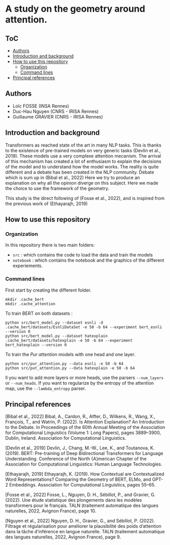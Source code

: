 # A study on the geometry around attention.

## ToC

  * [Authors](#authors)
  * [Introduction and background](#introduction-and-background)
  * [How to use this repository](#how-to-use-this-repository)
    + [Organization](#organization)
    + [Command lines](#command-lines)
  * [Principal references](#principal-references)

## Authors

- Loïc FOSSE (INSA Rennes)
- Duc-Hau Nguyen (CNRS - IRISA Rennes)
- Guillaume GRAVIER (CNRS - IRISA Rennes)

## Introduction and background

Transformers as reached state of the art in many NLP tasks. This is thanks to the existence of pre-trained models on very generic tasks (Devlin et al., 2019).
These models use a very complexe attention mecanism.
The arrival of this mechanism has created a lot of enthusiasm to explain the decisions of the model and to understand how the model works. The reality is quite different and a debate has been created in the NLP community. Debate which is sum up in (Bibal et al., 2022)
Here we try to produce an explanation on why all the opinion diverge on this subject.
Here we made the choice to use the framework of the geometry.

This study is the direct following of (Fosse et al., 2022), and is inspired from the previous work of (Ethayarajh, 2019)

## How to use this repository

### Organization

In this repository there is two main folders:
- `src` : which contains the code to load the data and train the models
- `notebook` : which contains the notebook and the graphics of the different experiements.

### Command lines

First start by creating the different folder.

```
mkdir .cache_bert
mkdir .cache_attention
```

To train BERT on both datasets :

```
python src/bert_model.py --dataset esnli -d .cache_bert/datasets/EsnliDataSet -e 50 -b 64 --experiment bert_esnli --version 0
python src/bert_model.py --dataset hatexplain .cache_bert/datasets/hatexplain -e 50 -b 64 --experiment bert_hatexplain --version 0
```

To train the *Pur attention* models with one head and one layer.
```
python src/pur_attention.py --data esnli -e 50 -b 64
python src/put_attention.py --data hatexplain -e 50 -b 64
```

Il you want to add more layers or more heads, use the parsers `--num_layers` or `--num_heads`.
If you want to regularize by the entropy of the attention map, use the `--lambda_entropy` parser.



## Principal references

[Bibal et al., 2022] Bibal, A., Cardon, R., Alfter, D., Wilkens, R., Wang, X., François, T., and Watrin, P.
(2022). Is Attention Explanation? An Introduction to the Debate. In Proceedings of the 60th Annual
Meeting of the Association for Computational Linguistics (Volume 1: Long Papers), pages 3889–3900,
Dublin, Ireland. Association for Computational Linguistics.

[Devlin et al., 2019] Devlin, J., Chang, M.-W., Lee, K., and Toutanova, K. (2019). BERT: Pre-training of
Deep Bidirectional Transformers for Language Understanding. Conference of the North {A}merican
Chapter of the Association for Computational Linguistics: Human Language Technologies.

[Ethayarajh, 2019] Ethayarajh, K. (2019). How Contextual are Contextualized Word Representations?
Comparing the Geometry of BERT, ELMo, and GPT-2 Embeddings. Association for Computational
Linguistics, pages 55–65.

[Fosse et al., 2022] Fosse, L., Nguyen, D. H., Sébillot, P., and Gravier, G. (2022). Une étude statistique
des plongements dans les modèles transformers pour le français. TALN (traitement automatique des
langues naturelles, 2022, Avignon France), page 10.

[Nguyen et al., 2022] Nguyen, D. H., Gravier, G., and Sébillot, P. (2022). Filtrage et régularisation pour
améliorer la plausibilité des poids d’attention dans la tâche d’inférence en langue naturelle. TALN
(traitement automatique des langues naturelles, 2022, Avignon France), page 9.
